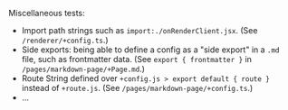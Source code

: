 Miscellaneous tests:
- Import path strings such as `import:./onRenderClient.jsx`. (See `/renderer/+config.ts`.)
- Side exports: being able to define a config as a "side export" in a `.md` file, such as frontmatter data. (See `export { frontmatter }` in `/pages/markdown-page/+Page.md`.)
- Route String defined over `+config.js > export default { route }` instead of `+route.js`. (See `/pages/markdown-page/+config.ts`.)
- ...
